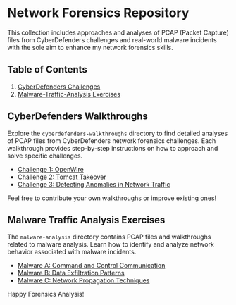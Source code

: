 # Network Forensics Repository

This collection includes approaches and analyses of PCAP (Packet Capture) files from CyberDefenders challenges and real-world malware incidents with the sole aim to enhance my network forensics skills.

## Table of Contents

1. [CyberDefenders Challenges](https://github.com/custyblak/Network_Forensics_Exercises/tree/main/Cyberdefender)
2. [Malware-Traffic-Analysis Exercises](https://github.com/custyblak/Network_Forensics_Exercises/tree/main/Malware-traffic-analysis%20challange)

## CyberDefenders Walkthroughs

Explore the `cyberdefenders-walkthroughs` directory to find detailed analyses of PCAP files from CyberDefenders network forensics challenges. Each walkthrough provides step-by-step instructions on how to approach and solve specific challenges.

- [Challenge 1: OpenWire](https://github.com/custyblak/Network_Forensics_Exercises/tree/main/Cyberdefender/OpenWire%20Challenge)
- [Challenge 2: Tomcat Takeover](https://github.com/custyblak/Network_Forensics_Exercises/tree/main/Cyberdefender/Tomcat%20Takeover%20Challenge)
- [Challenge 3: Detecting Anomalies in Network Traffic](cyberdefenders-walkthroughs/challenge-3/README.md)

Feel free to contribute your own walkthroughs or improve existing ones!

## Malware Traffic Analysis Exercises

The `malware-analysis` directory contains PCAP files and walkthroughs related to malware analysis. Learn how to identify and analyze network behavior associated with malware incidents.

- [Malware A: Command and Control Communication](malware-analysis/malware-a/README.md)
- [Malware B: Data Exfiltration Patterns](malware-analysis/malware-b/README.md)
- [Malware C: Network Propagation Techniques](malware-analysis/malware-c/README.md)

Happy Forensics Analysis!
